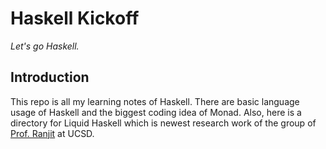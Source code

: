 # Haskell Kickoff
_Let's go Haskell._

## Introduction
This repo is all my learning notes of Haskell. There are basic language usage of
Haskell and the biggest coding idea of Monad. Also, here is a directory for
Liquid Haskell which is newest research work of the group of [Prof. Ranjit](http://ranjitjhala.github.io) at UCSD.
